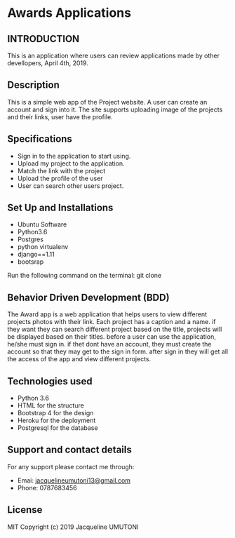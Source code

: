 # Awards Applications

## INTRODUCTION
This is an application where users can review applications made by other devellopers, April 4th, 2019.

## Description

This is a simple web app of the Project website. A user can create an account and sign into it. The site supports uploading image of the projects and their links, user have the profile.

## Specifications

* Sign in to the application to start using.
* Upload my project to the application.
* Match the link with the project
* Upload the profile of the user
* User can search other users project.

## Set Up and Installations

* Ubuntu Software
* Python3.6
* Postgres
* python virtualenv
* django==1.11
* bootsrap


Run the following command on the terminal: git clone 

## Behavior Driven Development (BDD)

The Award app is a web application that helps users to view different projects photos with their link. Each project has a caption and a name. if they want they can search different project based on the title, projects will be displayed based on their titles. before a user can use the application, he/she must sign in. if thet dont have an account, they must create the account so that they may get to the sign in form. after sign in they will get all the access of the app and view different projects.

## Technologies used

* Python 3.6
* HTML for the structure
* Bootstrap 4 for the design
* Heroku for the deployment
* Postgresql for the database

## Support and contact details

For any support please contact me through:
* Emai: jacquelineumutoni13@gmail.com 
* Phone: 0787683456

## License

MIT Copyright (c) 2019 Jacqueline UMUTONI